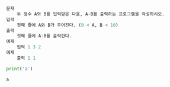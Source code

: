```python
문제 
    두 정수 A와 B를 입력받은 다음, A-B를 출력하는 프로그램을 작성하시오.
입력 
    첫째 줄에 A와 B가 주어진다. (0 < A, B < 10)
출력 
    첫째 줄에 A-B를 출력한다.
예제 
    입력 1 3 2 
예제 
    출력 1 1
```


```python
print('a')
```

    a
    
